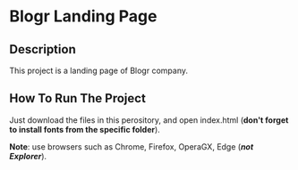 # Blogr Landing Page

## Description

This project is a landing page of Blogr company.

## How To Run The Project

Just download the files in this perository, and open index.html (**don't forget to install fonts from the specific folder**).

**Note**: use browsers such as Chrome, Firefox, OperaGX, Edge (***not Explorer***).